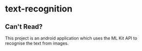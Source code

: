 # text-recognition

## Can't Read?

This project is an android application which uses the ML Kit API to recognise the text from images.
